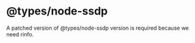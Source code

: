 # @types/node-ssdp

A patched version of @types/node-ssdp version is required because we need rinfo.
